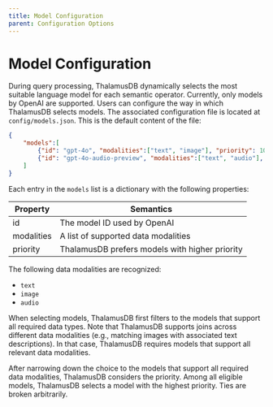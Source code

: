 ```yaml
---
title: Model Configuration
parent: Configuration Options
---
```


# Model Configuration

During query processing, ThalamusDB dynamically selects the most suitable language model for each semantic operator. Currently, only models by OpenAI are supported. Users can configure the way in which ThalamusDB selects models. The associated configuration file is located at `config/models.json`. This is the default content of the file:

```json
{
	"models":[
		{"id": "gpt-4o", "modalities":["text", "image"], "priority": 10},
		{"id": "gpt-4o-audio-preview", "modalities":["text", "audio"], "priority": 10}
	]
}
```

Each entry in the `models` list is a dictionary with the following properties:

| Property | Semantics |
| --- | --- |
| id | The model ID used by OpenAI |
| modalities | A list of supported data modalities |
| priority | ThalamusDB prefers models with higher priority |

The following data modalities are recognized:
- `text`
- `image`
- `audio`

When selecting models, ThalamusDB first filters to the models that support all required data types. Note that ThalamusDB supports joins across different data modalities (e.g., matching images with associated text descriptions). In that case, ThalamusDB requires models that support all relevant data modalities.

After narrowing down the choice to the models that support all required data modalities, ThalamusDB considers the priority. Among all eligible models, ThalamusDB selects a model with the highest priority. Ties are broken arbitrarily.
